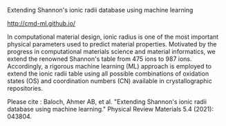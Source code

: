 Extending Shannon's ionic radii database using machine learning

<a href="http://cmd-ml.github.io/">http://cmd-ml.github.io/</a>

In computational material design, ionic radius is one of the most important physical parameters used to predict material properties. Motivated by the progress in computational materials science and material informatics, we extend the renowned Shannon's table from 475 ions to 987 ions. Accordingly, a rigorous machine learning (ML) approach is employed to extend the ionic radii table using all possible combinations of oxidation states (OS) and coordination numbers (CN) available in crystallographic repositories.


Please cite :
Baloch, Ahmer AB, et al. "Extending Shannon's ionic radii database using machine learning." Physical Review Materials 5.4 (2021): 043804.
